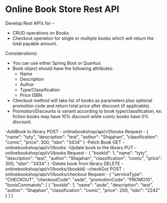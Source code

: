 # Online Book Store Rest API

Develop Rest API’s for – 
- CRUD operations on Books. 
- Checkout operation for single or multiple books which will return the total payable amount.
	
Considerations: 
- You can use either Spring Boot or Quarkus 
- Book object should have the following attributes: 
	- Name 
	- Description 
	- Author 
	- Type/Classification 
	- Price ISBN 
- Checkout method will take list of books as parameters plus optional promotion code and return total price after discount (if applicable). 
- Promotion/Discounts is variant according to book type/classification, ex: fiction books may have 10% discount while comic books have 0% discount.	

-AddBook to library POST - onlinebookshop/api/v1/books
    Request - {
        "name": "tyty",
        "description": "test",
        "author": "Shajahan",
        "classification": "comic",
        "price": 300,
        "isbn": "3434"
    }
-Fetch Book GET - onlinebookshop/api/v1/books
-Update book to the library PUT - onlinebookshop/api/v1/books
    Request - {
                  "bookId": 1,
                  "name": "tyty",
                  "description": "test",
                  "author": "Shajahan",
                  "classification": "comic",
                  "price": 300,
                  "isbn": "3434"
              }
-Delete book from library DELETE - onlinebookshop/api/v1/books/{bookId}
-checkOut POST - onlinebookshop/api/v1/books/checkout
    Request - {
                  "serviceType": "CHECKOUT",
                  "checkoutCode": "asde",
                  "promotionCode": "PROMO10",
                  "bookCommands": [
                      {
                          "bookId": 1,
                          "name": "asde",
                          "description": "test",
                          "author": "Shajahan",
                          "classification": "comic",
                          "price": 200,
                          "isbn": "2242"
                      }
                  ]
              }